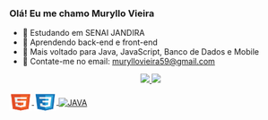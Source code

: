 ### Olá! Eu me chamo Muryllo Vieira

- 🔭 Estudando em SENAI JANDIRA
- 🌱 Aprendendo back-end e front-end
- 👯 Mais voltado para Java, JavaScript, Banco de Dados e Mobile
- 🤔 Contate-me no email: muryllovieira59@gmail.com

<div align="center">
  <a href="https://github.com/muryllovieira">
  <img height="180em" src="https://github-readme-stats.vercel.app/api?username=muryllovieira&show_icons=true&theme=dracula&include_all_commits=true&count_private=true"/>
  <img height="180em" src="https://github-readme-stats.vercel.app/api/top-langs/?username=muryllovieira&layout=compact&langs_count=7&theme=dracula"/>
</div>
 
<div style="display: inline_block"><br>
  <img align="center" alt="HTML" height="30" width="40" src="https://raw.githubusercontent.com/devicons/devicon/master/icons/html5/html5-original.svg">
  <img align="center" alt="CSS" height="30" width="40" src="https://raw.githubusercontent.com/devicons/devicon/master/icons/css3/css3-original.svg">
  <img align="center" alt="JAVA" height="30" width="40" src="https://cdn.jsdelivr.net/gh/devicons/devicon/icons/java/java-original.svg">         
</div>
